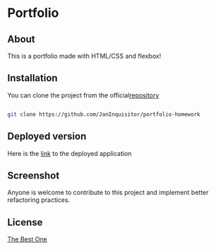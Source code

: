 # Portfolio

## About

This is a portfolio made with HTML/CSS and flexbox!

## Installation
You can clone the project from the official[repository](https://github.com/JanInquisitor/portfolio-homework)
```bash

git clone https://github.com/JanInquisitor/portfolio-homework

```

## Deployed version

Here is the [link](https://janinquisitor.github.io/portfolio-homework/) to the deployed application
## Screenshot
Anyone is welcome to contribute to this project and implement better refactoring practices.

## License
[The Best One](https://www.google.com/)
